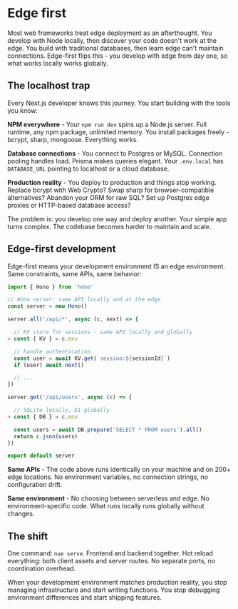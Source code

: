 
# Edge first
Most web frameworks treat edge deployment as an afterthought. You develop with Node locally, then discover your code doesn't work at the edge. You build with traditional databases, then learn edge can't maintain connections. Edge-first flips this - you develop with edge from day one, so what works locally works globally.


## The localhost trap
Every Next.js developer knows this journey. You start building with the tools you know:

**NPM everywhere** - Your `npm run dev` spins up a Node.js server. Full runtime, any npm package, unlimited memory. You install packages freely - bcrypt, sharp, mongoose. Everything works.

**Database connections** - You connect to Postgres or MySQL. Connection pooling handles load. Prisma makes queries elegant. Your `.env.local` has `DATABASE_URL` pointing to localhost or a cloud database.

**Production reality** - You deploy to production and things stop working. Replace bcrypt with Web Crypto? Swap sharp for browser-compatible alternatives? Abandon your ORM for raw SQL? Set up Postgres edge proxies or HTTP-based database access?

The problem is: you develop one way and deploy another. Your simple app turns complex. The codebase becomes harder to maintain and scale.



## Edge-first development
Edge-first means your development environment IS an edge environment. Same constraints, same APIs, same behavior:

```javascript
import { Hono } from 'hono'

// Hono server: same API locally and at the edge
const server = new Hono()

server.all('/api/*', async (c, next) => {

  // KV store for sessions - same API locally and globally
> const { KV } = c.env

  // handle authentication
  const user = await KV.get(`session:${sessionId}`)
  if (user) await next()

  // ...
})

server.get('/api/users', async (c) => {

  // SQLite locally, D1 globally
> const { DB } = c.env

  const users = await DB.prepare('SELECT * FROM users').all()
  return c.json(users)
})

export default server
```

**Same APIs** - The code above runs identically on your machine and on 200+ edge locations. No environment variables, no connection strings, no configuration drift.

**Same environment** - No choosing between serverless and edge. No environment-specific code. What runs locally runs globally without changes.


## The shift
One command: `nue serve`. Frontend and backend together. Hot reload everything: both client assets and server routes. No separate ports, no coordination overhead.

When your development environment matches production reality, you stop managing infrastructure and start writing functions. You stop debugging environment differences and start shipping features.


